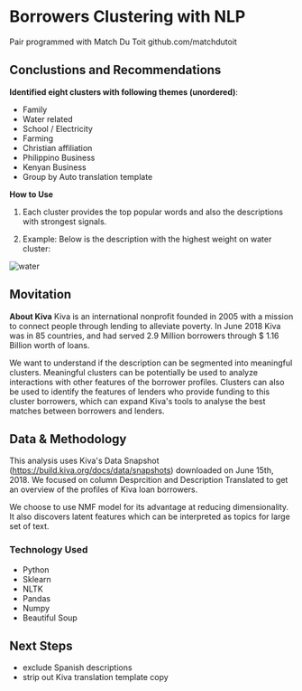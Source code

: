 # Borrowers Clustering with NLP

Pair programmed with Match Du Toit github.com/matchdutoit

## Conclustions and Recommendations

**Identified eight clusters with following themes (unordered)**:
- Family  
- Water related
- School / Electricity
- Farming
- Christian affiliation
- Philippino Business
- Kenyan Business
- Group by Auto translation template

**How to Use**

1. Each cluster provides the top popular words and also the descriptions with strongest signals.

2. Example:
Below is the description with the highest weight on water cluster:

![water](https://github.com/liyouzhang/Kiva_NLP/blob/master/pictures/Example_water.jpeg?raw=true)





## Movitation

**About Kiva**
Kiva is an international nonprofit founded in 2005 with a mission to connect people through lending to alleviate poverty. In June 2018 Kiva was in 85 countries, and had served 2.9 Million borrowers through $ 1.16 Billion worth of loans.

We want to understand if the description can be segmented into meaningful clusters. Meaningful clusters can be potentially be used to analyze interactions with other features of the borrower profiles. Clusters can also be used to identify the features of lenders who provide funding to this cluster borrowers, which can expand Kiva's tools to analyse the best matches between borrowers and lenders.

## Data & Methodology

This analysis uses Kiva's Data Snapshot (https://build.kiva.org/docs/data/snapshots) downloaded on June 15th, 2018.
We focused on column Desprcition and Description Translated to get an overview of the profiles of Kiva loan borrowers.

We choose to use NMF model for its advantage at reducing dimensionality. It also discovers latent features which can be interpreted as topics for large set of text.

### Technology Used

- Python 
- Sklearn
- NLTK
- Pandas
- Numpy
- Beautiful Soup

## Next Steps

- exclude Spanish descriptions 
- strip out Kiva translation template copy
